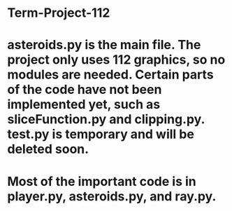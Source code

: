 # Term-Project-112
#
# asteroids.py is the main file. The project only uses 112 graphics, so no modules are needed. Certain parts of the code have not been implemented yet, such as sliceFunction.py and clipping.py. test.py is temporary and will be deleted soon.
#
# Most of the important code is in player.py, asteroids.py, and ray.py.
